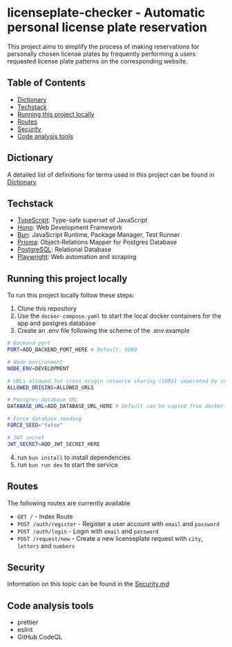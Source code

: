 # licenseplate-checker - Automatic personal license plate reservation

This project aims to simplify the process of making reservations for personally chosen license plates by
frequently performing a users requested license plate patterns on the corresponding website.

## Table of Contents

- [Dictionary](#dictionary)
- [Techstack](#techstack)
- [Running this project locally](#running-this-project-locally)
- [Routes](#routes)
- [Security](#security)
- [Code analysis tools](#code-analysis-tools)

## Dictionary

A detailed list of definitions for terms used in this project can be found in [Dictionary](./docs/Dictionary.md)

## Techstack

- [TypeScript](https://www.typescriptlang.org/): Type-safe superset of JavaScript
- [Hono](https://hono.dev/): Web Development Framework
- [Bun](https://bun.sh/): JavaScript Runtime, Package Manager, Test Runner
- [Prisma](https://www.prisma.io/): Object-Relations Mapper for Postgres Database
- [PostgreSQL](https://www.postgresql.org/): Relational Database
- [Playwright](https://playwright.dev/): Web automation and scraping

## Running this project locally

To run this project locally follow these steps:

1. Clone this repository
2. Use the `docker-compose.yaml` to start the local docker containers for the app and postgres database
3. Create an .env file following the scheme of the .env.example

```sh
# Backend port
PORT=ADD_BACKEND_PORT_HERE # Default: 8080

# Node environment
NODE_ENV=DEVELOPMENT

# URLs allowed for cross origin resource sharing (CORS) seperated by commas ','
ALLOWED_ORIGINS=ALLOWED_URLS

# Postgres database URL
DATABASE_URL=ADD_DATABASE_URL_HERE # Default can be copied from docker-compose.yml

# Force database seeding
FORCE_SEED="false"

# JWT secret
JWT_SECRET=ADD_JWT_SECRET_HERE

```

4. run `bun install` to install dependencies
5. run `bun run dev` to start the service

## Routes

The following routes are currently available

- `GET /` - Index Route
- `POST /auth/register` - Register a user account with `email` and `password`
- `POST /auth/login` - Login with `email` and `password`
- `POST /request/new` - Create a new licenseplate request with `city`, `letters` and `numbers`

## Security

Information on this topic can be found in the [Security.md](./docs/Security.md)

## Code analysis tools

- prettier
- eslint
- GitHub CodeQL
